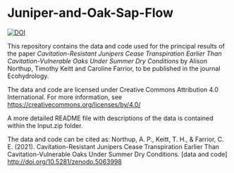 # Juniper-and-Oak-Sap-Flow
[![DOI](https://zenodo.org/badge/381078992.svg)](https://zenodo.org/badge/latestdoi/381078992)


This repository contains the data and code used for the principal results of the paper <i>Cavitation-Resistant Junipers Cease Transpiration Earlier Than  Cavitation-Vulnerable Oaks Under Summer Dry Conditions</i> by Alison Northup, Timothy Keitt and Caroline Farrior, to be published in the journal Ecohydrology.

The data and code are licensed under Creative Commons Attribution 4.0 International. For more information, see https://creativecommons.org/licenses/by/4.0/ 

A more detailed README file with descriptions of the data is contained within the Input.zip folder.

The data and code can be cited as:
Northup, A. P., Keitt, T. H., & Farrior, C. E. (2021). Cavitation-Resistant Junipers Cease Transpiration Earlier Than Cavitation-Vulnerable Oaks Under Summer Dry Conditions. [data and code] http://doi.org/10.5281/zenodo.5063998
